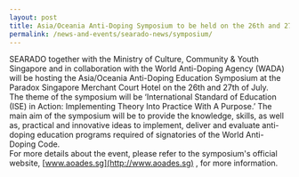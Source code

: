```yaml
---
layout: post
title: Asia/Oceania Anti-Doping Symposium to be held on the 26th and 27th July 2023
permalink: /news-and-events/searado-news/symposium/
---
```

SEARADO together with the Ministry of Culture, Community & Youth Singapore and in collaboration with the World Anti-Doping Agency (WADA) will be hosting the Asia/Oceania Anti-Doping Education Symposium at the Paradox Singapore Merchant Court Hotel on the 26th and 27th of July. <br>The theme of the symposium will be ‘International Standard of Education (ISE) in Action: Implementing Theory Into Practice With A Purpose.’ The main aim of the symposium will be to provide the knowledge, skills, as well as, practical and innovative ideas to implement, deliver and evaluate anti-doping education programs required of signatories of the World Anti-Doping Code. <br>For more details about the event, please refer to the symposium's official website, [www.aoades.sg](http://www.aoades.sg) , for more information.

